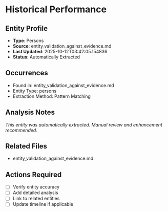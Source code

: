 # Historical Performance

## Entity Profile
- **Type**: Persons
- **Source**: entity_validation_against_evidence.md
- **Last Updated**: 2025-10-12T03:42:05.154836
- **Status**: Automatically Extracted

## Occurrences
- Found in: entity_validation_against_evidence.md
- Entity Type: persons
- Extraction Method: Pattern Matching

## Analysis Notes
*This entity was automatically extracted. Manual review and enhancement recommended.*

## Related Files
- entity_validation_against_evidence.md

## Actions Required
- [ ] Verify entity accuracy
- [ ] Add detailed analysis
- [ ] Link to related entities
- [ ] Update timeline if applicable
